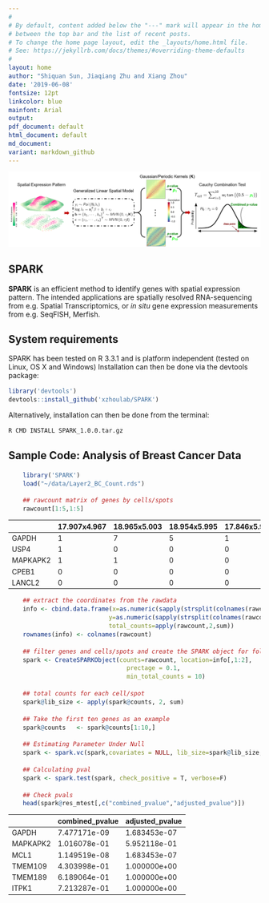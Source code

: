 ```yaml
---
#
# By default, content added below the "---" mark will appear in the home page
# between the top bar and the list of recent posts.
# To change the home page layout, edit the _layouts/home.html file.
# See: https://jekyllrb.com/docs/themes/#overriding-theme-defaults
#
layout: home
author: "Shiquan Sun, Jiaqiang Zhu and Xiang Zhou"
date: '2019-06-08'
fontsize: 12pt
linkcolor: blue
mainfont: Arial
output:
pdf_document: default
html_document: default
md_document:
variant: markdown_github
---
```


![SPARK\_pipeline](pipline.png)

## SPARK

**SPARK** is an efficient method to identify genes with spatial expression pattern. 
The intended applications are spatially resolved RNA-sequencing from e.g.
Spatial Transcriptomics, or *in situ* gene expression measurements from
e.g. SeqFISH, Merfish.

## System requirements
SPARK has been tested on R 3.3.1 and is platform independent (tested on Linux, OS X and Windows)
Installation can then be done via the devtools package:

```R
library('devtools')
devtools::install_github('xzhoulab/SPARK')
```
Alternatively, installation can then be done from the terminal:
```bash
R CMD INSTALL SPARK_1.0.0.tar.gz
```



## Sample Code: Analysis of Breast Cancer Data
```R
    library('SPARK')
    load("~/data/Layer2_BC_Count.rds")
     
    ## rawcount matrix of genes by cells/spots
    rawcount[1:5,1:5]
```


|               | 17.907x4.967  | 18.965x5.003 | 18.954x5.995|17.846x5.993  |20.016x6.019  |
| ------------- | ------------- |------------- |-------------|------------- |------------- |
|GAPDH          |     1         |   7          |  5          |  1           |      2       |
|USP4           |     1         |   0          |  0          |  0           |      0       |
|MAPKAPK2       |     1         |   1          |  0          |  0           |      1       |
|CPEB1          |     0         |   0          |  0          |  0           |      0       |
|LANCL2         |     0         |   0          |  0          |  0           |      0       |


```R    
    ## extract the coordinates from the rawdata
    info <- cbind.data.frame(x=as.numeric(sapply(strsplit(colnames(rawcount),split="x"),"[",1)),
                            y=as.numeric(sapply(strsplit(colnames(rawcount),split="x"),"[",2)),
                            total_counts=apply(rawcount,2,sum))
    rownames(info) <- colnames(rawcount)

    ## filter genes and cells/spots and create the SPARK object for following analysis
    spark <- CreateSPARKObject(counts=rawcount, location=info[,1:2],
                                 prectage = 0.1, 
                                 min_total_counts = 10)

    ## total counts for each cell/spot
    spark@lib_size <- apply(spark@counts, 2, sum)

    ## Take the first ten genes as an example
    spark@counts   <- spark@counts[1:10,]

    ## Estimating Parameter Under Null
    spark <- spark.vc(spark,covariates = NULL, lib_size=spark@lib_size, num_core=1,verbose=F)

    ## Calculating pval
    spark <- spark.test(spark, check_positive = T, verbose=F)
    
    ## Check pvals 
    head(spark@res_mtest[,c("combined_pvalue","adjusted_pvalue")])
```

|               | combined_pvalue | adjusted_pvalue |
| ------------- | ------------- |------------- |
|GAPDH       |7.477171e-09   | 1.683453e-07 |
|MAPKAPK2    |1.016078e-01   | 5.952118e-01 |
|MCL1        |1.149519e-08   | 1.683453e-07 |
|TMEM109     |4.303998e-01   | 1.000000e+00 |
|TMEM189     |6.189064e-01   | 1.000000e+00 |
|ITPK1       |7.213287e-01   | 1.000000e+00 |
